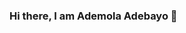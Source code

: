 ### Hi there, I am Ademola Adebayo 👋

<!--
**Smart1-hub/Smart1-hub** is a ✨ _special_ ✨ repository because its `README.md` (this file) appears on your GitHub profile.

Here are some ideas to get you started:

- 🌱 I’m currently a Full-Stack developer learning at Microverse
- 👯 I’m looking to collaborate on real time Projects...
- 🤔 I’m looking for help with ...
- 💬 Ask me about ...
- 📫 How to reach me: scdk@yahoo.com
- 😄 Pronouns: ...
- ⚡ Fun fact: ...
-->
